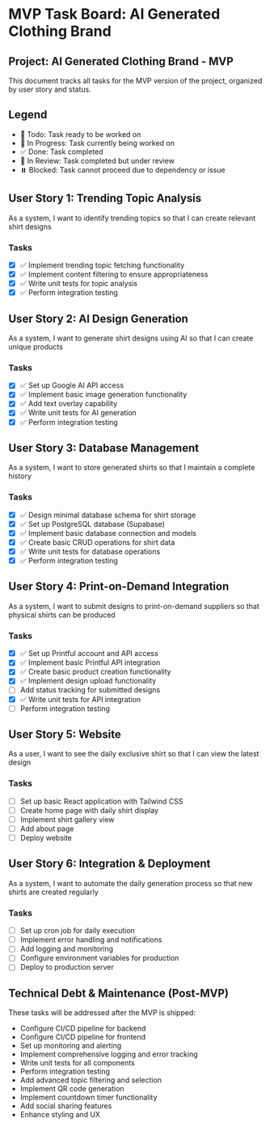 # MVP Task Board: AI Generated Clothing Brand

## Project: AI Generated Clothing Brand - MVP

This document tracks all tasks for the MVP version of the project, organized by user story and status.

## Legend
- 🔧 Todo: Task ready to be worked on
- 🚧 In Progress: Task currently being worked on
- ✅ Done: Task completed
- 🔄 In Review: Task completed but under review
- ⏸️ Blocked: Task cannot proceed due to dependency or issue

## User Story 1: Trending Topic Analysis
As a system, I want to identify trending topics so that I can create relevant shirt designs

### Tasks
- [x] ✅ Implement trending topic fetching functionality
- [x] ✅ Implement content filtering to ensure appropriateness
- [x] ✅ Write unit tests for topic analysis
- [x] ✅ Perform integration testing

## User Story 2: AI Design Generation
As a system, I want to generate shirt designs using AI so that I can create unique products

### Tasks
- [x] ✅ Set up Google AI API access
- [x] ✅ Implement basic image generation functionality
- [x] ✅ Add text overlay capability
- [x] ✅ Write unit tests for AI generation
- [x] ✅ Perform integration testing

## User Story 3: Database Management
As a system, I want to store generated shirts so that I maintain a complete history

### Tasks
- [x] ✅ Design minimal database schema for shirt storage
- [x] ✅ Set up PostgreSQL database (Supabase)
- [x] ✅ Implement basic database connection and models
- [x] ✅ Create basic CRUD operations for shirt data
- [x] ✅ Write unit tests for database operations
- [x] ✅ Perform integration testing

## User Story 4: Print-on-Demand Integration
As a system, I want to submit designs to print-on-demand suppliers so that physical shirts can be produced

### Tasks
- [x] ✅ Set up Printful account and API access
- [x] ✅ Implement basic Printful API integration
- [x] ✅ Create basic product creation functionality
- [x] ✅ Implement design upload functionality
- [ ] Add status tracking for submitted designs
- [x] ✅ Write unit tests for API integration
- [ ] Perform integration testing

## User Story 5: Website
As a user, I want to see the daily exclusive shirt so that I can view the latest design

### Tasks
- [ ] Set up basic React application with Tailwind CSS
- [ ] Create home page with daily shirt display
- [ ] Implement shirt gallery view
- [ ] Add about page
- [ ] Deploy website

## User Story 6: Integration & Deployment
As a system, I want to automate the daily generation process so that new shirts are created regularly

### Tasks
- [ ] Set up cron job for daily execution
- [ ] Implement error handling and notifications
- [ ] Add logging and monitoring
- [ ] Configure environment variables for production
- [ ] Deploy to production server

## Technical Debt & Maintenance (Post-MVP)
These tasks will be addressed after the MVP is shipped:
- Configure CI/CD pipeline for backend
- Configure CI/CD pipeline for frontend
- Set up monitoring and alerting
- Implement comprehensive logging and error tracking
- Write unit tests for all components
- Perform integration testing
- Add advanced topic filtering and selection
- Implement QR code generation
- Implement countdown timer functionality
- Add social sharing features
- Enhance styling and UX